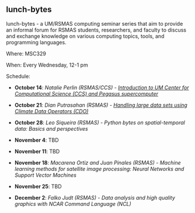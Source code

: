 ## lunch-bytes
lunch-bytes - a UM/RSMAS computing seminar series that aim to provide an informal
forum for RSMAS students, researchers, and faculty to discuss and exchange knowledge
on various computing topics, tools, and programming languages.

Where: MSC329

When: Every Wednesday, 12-1 pm

Schedule:

* **October 14**: *Natalie Perlin (RSMAS/CCS) - [Introduction to UM Center for Computational Science (CCS) and Pegasus supercomputer](https://github.com/milancurcic/lunch-bytes/tree/master/LB01)*

* **October 21**: *Dian Putrasahan (RSMAS) - [Handling large data sets using Climate Data Operators (CDO)](https://github.com/milancurcic/lunch-bytes/tree/master/LB02)*

* **October 28**: *Leo Siqueira (RSMAS) - Python bytes on spatial-temporal data: Basics and perspectives*

* **November 4**: TBD

* **November 11**: TBD

* **November 18**: *Macarena Ortiz and Juan Pinales (RSMAS) - 
Machine learning methods for satellite image processing: 
Neural Networks and Support Vector Machines*

* **November 25**: TBD

* **December 2**: *Falko Judt (RSMAS) - Data analysis and high quality graphics with NCAR Command Language (NCL)*
